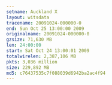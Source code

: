 ```yaml
---
setname: Auckland X
layout: witsdata
tracename: 20091024-000000-0
end: Sun Oct 25 13:00:00 2009
originalname: 20091024-000000-0
gzsize: 71,630 MB
len: 24:00:00
start: Sat Oct 24 13:00:01 2009
totalwirelen: 2,387,106 MB
pkts: 3,036 million
size: 229,892 MB
md5: c76437535c7f088039d6942ba2ac4f94
---
```

